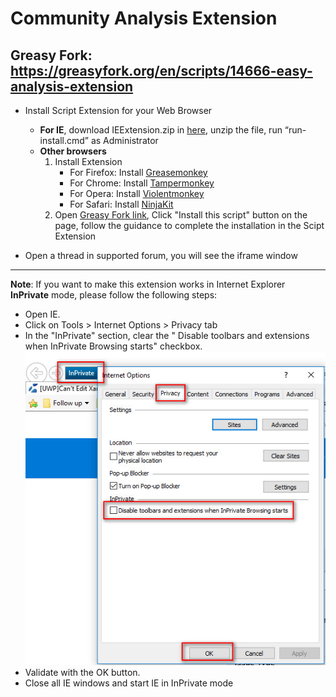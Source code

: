 # Community Analysis Extension

## Greasy Fork: https://greasyfork.org/en/scripts/14666-easy-analysis-extension

- Install Script Extension for your Web Browser
  - **For IE**, download IEExtension.zip in <a href="../exe/IEExtension.zip" rel="nofollow">here</a>, unzip the file, run “run-install.cmd” as Administrator</li>
  - **Other browsers**
    1. Install Extension
        - For Firefox: Install [Greasemonkey](https://addons.mozilla.org/en-US/firefox/addon/greasemonkey/)</li>
        - For Chrome: Install [Tampermonkey](https://chrome.google.com/webstore/detail/tampermonkey/dhdgffkkebhmkfjojejmpbldmpobfkfo)
        - For Opera: Install [Violentmonkey](https://github.com/OpenUserJS/OpenUserJS.org/wiki/Violentmonkey-for-Opera)
        - For Safari: Install [NinjaKit](https://web.archive.org/web/20161002045855/http://ss-o.net/safari/extension/NinjaKit.safariextz)
    2. Open [Greasy Fork link](https://greasyfork.org/en/scripts/14666-easy-analysis-extension), Click "Install this script" button on the page, follow the guidance to complete the installation in the Scipt Extension

- Open a thread in supported forum, you will see the iframe window

--------

**Note**: If you want to make this extension works in Internet Explorer **InPrivate** mode, please follow the following steps:
- Open IE.
- Click on Tools > Internet Options > Privacy tab
- In the "InPrivate" section, clear the " Disable toolbars and extensions when InPrivate Browsing starts" checkbox.
![alt text][inprivate-bho-setting]
- Validate with the OK button.
- Close all IE windows and start IE in InPrivate mode

[inprivate-bho-setting]: ../img/inprivate-bho-setting.jpg "InPrivate BHO Setting"
